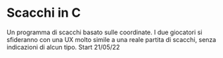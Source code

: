 # Scacchi in C
Un programma di scacchi basato sulle coordinate. I due giocatori si sfideranno con una UX molto simile a una reale partita di scacchi, senza indicazioni di alcun tipo. 
Start 21/05/22
